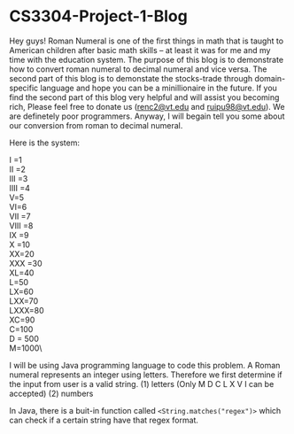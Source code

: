 # CS3304-Project-1-Blog
Hey guys! Roman Numeral is one of the first things in math that is taught to American children after basic math skills – at least it was for me and my time with the education system. The purpose of this blog is to demonstrate how to convert roman numeral to decimal numeral and vice versa. The second part of this blog is to demonstate the stocks-trade through domain-specific language and hope you can be a minillionaire in the future. If you find the second part of this blog very helpful and will assist you becoming rich, Please feel free to donate us (renc2@vt.edu and ruipu98@vt.edu). We are definetely poor programmers. Anyway, I will begain tell you some about our conversion from roman to decimal numeral. 


Here is the system:

I =1\
II =2\
III =3\
IIII =4\
V=5\
VI=6\
VII =7\
VIII =8\
IX =9\
X =10\
XX=20\
XXX =30\
XL=40\
L=50\
LX=60\
LXX=70\
LXXX=80\
XC=90\
C=100\
D = 500\
M=1000\


I will be using Java programming language to code this problem. A Roman numeral represents an integer using letters. 
Therefore we first determine if the input from user is a valid string. 
(1) letters (Only M D C L X V I can be accepted)
(2) numbers

In Java, there is a buit-in function called `<String.matches("regex")>` which can check if a certain string have that regex format. 
